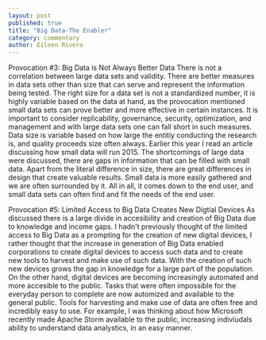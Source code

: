 ```yaml
---
layout: post
published: true
title: "Big Data-The Enabler"
category: commentary
author: Eileen Rivera
---
```


Provocation #3: Big Data is Not Always Better Data
	There is not a correlation between large data sets and validity. There are better measures in data sets other than size that can serve and represent the information being tested. The right size for a data set is not a standardized number, it is highly variable based on the data at hand, as the provocation mentioned small data sets can prove better and more effective in certain instances. It is important to consider replicability, governance, security, optimization, and management and with large data sets one can fall short in such measures.  Data size is variable based on how large the entitiy conducting the research is, and quality proceeds size often always. Earlier this year I read an article discussing how small data will run 2015. The shortcomings of large data were discussed, there are gaps in information that can be filled with small data. Apart from the literal difference in size, there are great differences in design that create valuable results. Small data is more easily gathered and we are often surrounded by it. All in all, it comes down to the end user, and small data sets can often find and fit the needs of the end user. 
    
Provocation #5: Limited Access to Big Data Creates New Digtial Devices
	As discussed there is a large divide in accesibility and creation of Big Data due to knowledge and income gaps. I hadn't previously thought of the limited access to Big Data as a prompting for the creation of new digital devices, I rather thought that the increase in generation of Big Data enabled corporations to create digital devices to access such data and to create new tools to harvest and make use of such data. With the creation of such new devices grows the gap in knowledge for a large part of the population. On the other hand, digital devices are becoming increasingly automated and more accesible to the public. Tasks that were often impossible for the everyday person to complete are now automized and available to the general public. Tools for harvesting and make use of data are often free and incredibly easy to use. For example, I was thinking about how Microsoft recently made Apache Storm available to the public, increasing indiviudals ability to understand data analystics, in an easy manner. 

